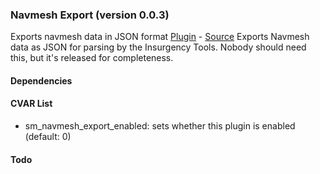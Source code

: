 ### Navmesh Export (version 0.0.3)
Exports navmesh data in JSON format
[Plugin](plugins/navmesh-export.smx?raw=true) - [Source](scripting/navmesh-export.sp)
Exports Navmesh data as JSON for parsing by the Insurgency Tools. Nobody should need this, but it's released for completeness.
#### Dependencies
#### CVAR List
 * sm_navmesh_export_enabled: sets whether this plugin is enabled (default: 0)
#### Todo
